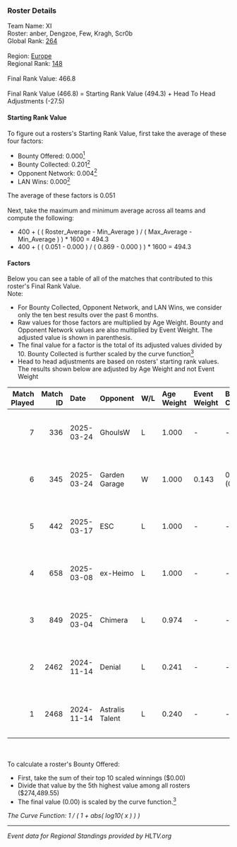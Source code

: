 ### Roster Details<br />
Team Name: XI<br />
Roster: anber, Dengzoe, Few, Kragh, Scr0b<br />
Global Rank: [264](../../standings_global_2025_04_07.md)<br />
<br />
Region: [Europe]( ../../standings_europe_2025_04_07.md)<br />
Regional Rank: [148]( ../../standings_europe_2025_04_07.md)<br />
<br />
Final Rank Value:  466.8<br />
<br />
Final Rank Value (466.8) = Starting Rank Value (494.3) + Head To Head Adjustments (-27.5)<br />

#### Starting Rank Value<br />
To figure out a rosters's Starting Rank Value, first take the average of these four factors:<br />
- Bounty Offered: 0.000[<sup>1</sup>](#table2)
- Bounty Collected: 0.201[<sup>2</sup>](#table1)
- Opponent Network: 0.004[<sup>2</sup>](#table1)
- LAN Wins: 0.000[<sup>2</sup>](#table1)

The average of these factors is 0.051<br />
<br />
Next, take the maximum and minimum average across all teams and compute the following:<br />
- 400 + ( ( Roster_Average - Min_Average ) / ( Max_Average - Min_Average ) ) * 1600 = 494.3
- 400 + ( ( 0.051 - 0.000 ) / ( 0.869 - 0.000 ) ) * 1600 = 494.3


#### Factors<br />
Below you can see a table of all of the matches that contributed to this roster's Final Rank Value.<br />
Note:<br />

- For Bounty Collected, Opponent Network, and LAN Wins, we consider only the ten best results over the past 6 months.
- Raw values for those factors are multiplied by Age Weight. Bounty and Opponent Network values are also multiplied by Event Weight. The adjusted value is shown in parenthesis.
- The final value for a factor is the total of its adjusted values divided by 10. Bounty Collected is further scaled by the curve function[<sup>3</sup>](#curveFunction)
- Head to head adjustments are based on rosters' starting rank values. The results shown below are adjusted by Age Weight and not Event Weight
<span id="table1"></span><br />


| Match Played | Match ID | Date       | Opponent        | W/L | Age Weight | Event Weight | Bounty Collected | Opponent Network | LAN Wins  | H2H Adj. | Roster                            |
| -: | -: | :- | :- | :- | :- | :- | :- | :- | :- | -: | :- |
|            7 |      336 | 2025-03-24 | GhoulsW         | L   | 1.000      | -            | -                | -                | -         |   -13.47 | anber, Dengzoe, Few, Kragh, Scr0b |
|            6 |      345 | 2025-03-24 | Garden Garage   | W   | 1.000      | 0.143        | 0.007 (0.001)    | 0.270 (0.039)    | 0 (0.000) |    24.64 | anber, Dengzoe, Few, Kragh, Scr0b |
|            5 |      442 | 2025-03-17 | ESC             | L   | 1.000      | -            | -                | -                | -         |   -18.17 | anber, Dengzoe, Few, Kragh, Scr0b |
|            4 |      658 | 2025-03-08 | ex-Heimo        | L   | 1.000      | -            | -                | -                | -         |    -9.24 | anber, Dengzoe, Few, Kragh, Scr0b |
|            3 |      849 | 2025-03-04 | Chimera         | L   | 0.974      | -            | -                | -                | -         |    -5.51 | anber, Dengzoe, Few, Kragh, Scr0b |
|            2 |     2462 | 2024-11-14 | Denial          | L   | 0.241      | -            | -                | -                | -         |    -3.59 | anber, Dengzoe, Few, Kragh, Scr0b |
|            1 |     2468 | 2024-11-14 | Astralis Talent | L   | 0.240      | -            | -                | -                | -         |    -2.19 | anber, Dengzoe, Few, Kragh, Scr0b |

<br />
<span id="table2"></span><br />
To calculate a roster's Bounty Offered:<br />

- First, take the sum of their top 10 scaled winnings ($0.00)
- Divide that value by the 5th highest value among all rosters ($274,489.55)
- The final value (0.00) is scaled by the curve function.[<sup>3</sup>](#curveFunction)

<span id="curveFunction"></span>_The Curve Function: 1 / ( 1 + abs( log10( x ) ) )_<br />

---
_Event data for Regional Standings provided by HLTV.org_<br />
